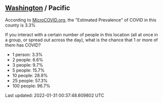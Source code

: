 
## [Washington](/united-states/washington) / Pacific

According to [MicroCOVID.org](http://microcovid.org),
the "Estimated Prevalence" of COVID in this county is 3.3%

If you interact with a certain number of people in this location
(all at once in a group, or spread out across the day), what is the chance that
1 or more of them has COVID?

- 1 person: 3.3%
- 2 people: 6.6%
- 3 people: 9.7%
- 5 people: 15.7%
- 10 people: 28.9%
- 25 people: 57.3%
- 100 people: 96.7%

Last updated: 2022-01-31 00:37:48.609802 UTC
